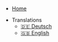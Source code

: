 <script src="language-en.js"></script>


* [Home]()
- Translations
    - <a href="/de/index.html" onclick="set_cookie()">:de: Deutsch</a>
    - <a href="/index.html" onclick="set_cookie()">:uk: English</a>

